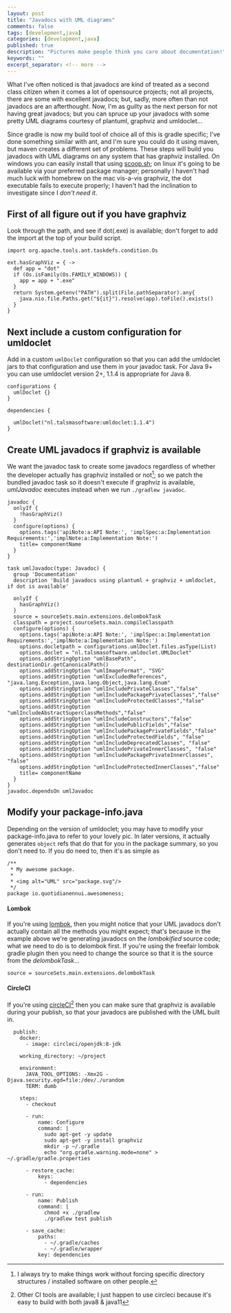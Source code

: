 ```yaml
---
layout: post
title: "Javadocs with UML diagrams"
comments: false
tags: [development,java]
categories: [development,java]
published: true
description: "Pictures make people think you care about documentation!"
keywords: ""
excerpt_separator: <!-- more -->
---
```


What I've often noticed is that javadocs are kind of treated as a second class citizen when it comes a lot of opensource projects; not all projects, there are some with excellent javadocs; but, sadly, more often than not javadocs are an afterthought. Now, I'm as guilty as the next person for not having great javadocs; but you can spruce up your javadocs with some pretty UML diagrams courtesy of plantuml, graphviz and umldoclet...

<!-- more -->

Since gradle is now my build tool of choice all of this is gradle specific; I've done something similar with ant, and I'm sure you could do it using maven, but maven creates a different set of problems. These steps will build you javadocs with UML diagrams on any system that has graphviz installed. On windows you can easily install that using [scoop.sh][]; on linux it's going to be available via your preferred package manager; personally I haven't had much luck with homebrew on the mac vis-a-vis graphviz, the dot executable fails to execute properly; I haven't had the inclination to investigate since I *don't need it*.

## First of all figure out if you have graphviz

Look through the path, and see if dot(.exe) is available; don't forget to add the import at the top of your build script.

```
import org.apache.tools.ant.taskdefs.condition.Os

ext.hasGraphViz = { ->
  def app = "dot"
  if (Os.isFamily(Os.FAMILY_WINDOWS)) {
    app = app + ".exe"
  }
  return System.getenv("PATH").split(File.pathSeparator).any{
    java.nio.file.Paths.get("${it}").resolve(app).toFile().exists()
  }
}

```

## Next include a custom configuration for umldoclet

Add in a custom `umlDoclet` configuration so that you can add the umldoclet jars to that configuration and use them in your javadoc task. For Java 9+ you can use umldoclet version 2+, 1.1.4 is appropriate for Java 8.

```
configurations {
  umlDoclet {}
}

dependencies {

  umlDoclet("nl.talsmasoftware:umldoclet:1.1.4")
}
```

## Create UML javadocs if graphviz is available

We want the javadoc task to create some javadocs regardless of whether the developer actually has graphviz installed or not[^1]; so we patch the bundled javadoc task so it doesn't execute if graphviz is available, _umlJavadoc_ executes instead when we run `./gradlew javadoc`.


```
javadoc {
  onlyIf {
    !hasGraphViz()
  }
  configure(options) {
    options.tags('apiNote:a:API Note:', 'implSpec:a:Implementation Requirements:','implNote:a:Implementation Note:')
    title= componentName
  }
}

task umlJavadoc(type: Javadoc) {
  group 'Documentation'
  description 'Build javadocs using plantuml + graphviz + umldoclet, if dot is available'

  onlyIf {
    hasGraphViz()
  }
  source = sourceSets.main.extensions.delombokTask
  classpath = project.sourceSets.main.compileClasspath
  configure(options) {
    options.tags('apiNote:a:API Note:', 'implSpec:a:Implementation Requirements:','implNote:a:Implementation Note:')
    options.docletpath = configurations.umlDoclet.files.asType(List)
    options.doclet = "nl.talsmasoftware.umldoclet.UMLDoclet"
    options.addStringOption "umlBasePath", destinationDir.getCanonicalPath()
    options.addStringOption "umlImageFormat", "SVG"
    options.addStringOption "umlExcludedReferences", "java.lang.Exception,java.lang.Object,java.lang.Enum"
    options.addStringOption "umlIncludePrivateClasses","false"
    options.addStringOption "umlIncludePackagePrivateClasses","false"
    options.addStringOption "umlIncludeProtectedClasses","false"
    options.addStringOption "umlIncludeAbstractSuperclassMethods","false"
    options.addStringOption "umlIncludeConstructors","false"
    options.addStringOption "umlIncludePublicFields","false"
    options.addStringOption "umlIncludePackagePrivateFields","false"
    options.addStringOption "umlIncludeProtectedFields", "false"
    options.addStringOption "umlIncludeDeprecatedClasses", "false"
    options.addStringOption "umlIncludePrivateInnerClasses", "false"
    options.addStringOption "umlIncludePackagePrivateInnerClasses", "false"
    options.addStringOption "umlIncludeProtectedInnerClasses","false"
    title= componentName
  }
}
javadoc.dependsOn umlJavadoc
```

## Modify your package-info.java

Depending on the version of umldoclet; you may have to modify your package-info.java to refer to your lovely pic. In later versions, it actually generates `object` refs that do that for you in the package summary, so you don't need to. If you do need to, then it's as simple as

```
/**
 * My awesome package.
 *
 * <img alt="UML" src="package.svg"/>
 */
package io.quotidianennui.awesomeness;

```

#### Lombok

If you're using [lombok][], then you might notice that your UML javadocs don't actually contain all the methods you might expect; that's because in the example above we're generating javadocs on the _lombokified_ source code; what we need to do is to delombok first. If you're using the freefair lombok gradle plugin then you need to change the source so that it is the source from the _delombokTask_...

```
source = sourceSets.main.extensions.delombokTask
```

#### CircleCI

If you're using [circleCI][][^2] then you can make sure that graphviz is available during your publish, so that your javadocs are published with the UML built in.

```
  publish:
    docker:
      - image: circleci/openjdk:8-jdk

    working_directory: ~/project

    environment:
      JAVA_TOOL_OPTIONS: -Xmx2G -Djava.security.egd=file:/dev/./urandom
      TERM: dumb

    steps:
      - checkout

      - run:
          name: Configure
          command: |
            sudo apt-get -y update
            sudo apt-get -y install graphviz
            mkdir -p ~/.gradle
            echo "org.gradle.warning.mode=none" > ~/.gradle/gradle.properties

      - restore_cache:
          keys:
            - dependencies

      - run:
          name: Publish
          command: |
            chmod +x ./gradlew
            ./gradlew test publish

      - save_cache:
          paths:
            - ~/.gradle/caches
            - ~/.gradle/wrapper
          key: dependencies
```


[scoop.sh]: https://scoop.sh
[lombok]: https://projectlombok.org
[circleCI]: https://circleci.com

[^1]: I always try to make things work without forcing specific directory structures / installed software on other people.
[^2]: Other CI tools are available; I just happen to use circleci because it's easy to build with both java8 & java11
